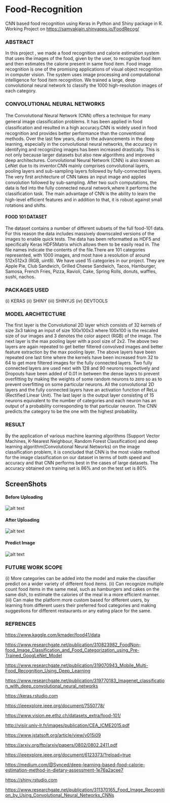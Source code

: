 # Food-Recognition
CNN based food recognition using Keras in Python and Shiny package in R.
Working Project on https://samyakjain.shinyapps.io/FoodRecog/

### ABSTRACT

In this project , we made a food recognition and calorie estimation system that uses the images of the food, given by the user, to recognize food item and then estimates the calorie present in same food item. Food image recognition is one of the promising applications of visual object recognition in computer vision. 
The system uses image processing and computational intelligence for food item recognition. 
We trained a large, deep convolutional neural network to classify the 1000 high-resolution images of each category.

### CONVOLUTIONAL NEURAL NETWORKS

The Convolutional Neural Network (CNN) oﬀers a technique for many general image classiﬁcation problems. It has been applied in food classiﬁcation and resulted in a high accuracy.CNN is widely used in food recognition and provides better performance than the conventional methods.
Over the last few years, due to the advancements in the deep learning, especially in the convolutional neural networks, the accuracy in identifying and recognizing images has been increased drastically. This is not only because larger datasets but also new algorithms and improved deep architectures. Convolutional Neural Network (CNN) is also known as LeNet due to its inventor.CNN mainly comprises convolutional layers, pooling layers and sub-sampling layers followed by fully-connected layers. The very ﬁrst architecture of CNN takes an input image and applies convolution followed by sub-sampling. After two such computations, the data is fed into the fully connected neural network,where it performs the classiﬁcation task. The main advantage of CNN is the ability to learn the high-level eﬃcient features and in addition to that, it is robust against small rotations and shifts.


#### FOOD 101 DATASET

The dataset contains a number of different subsets of the full food-101 data. For this reason the data includes massively downscaled versions of the images to enable quick tests. The data has been reformatted as HDF5 and specifically Keras HDF5Matrix which allows them to be easily read in. The file names indicate the contents of the file.There are 101 categories represented, with 1000 images, and most have a resolution of around 512x512x3 (RGB, uint8).
We have used 15 categories in our project. They are Apple Pie, Club Sandwich, Grilled Cheese Sandwich, Tacos, Hamburger, Samosa, French Fries, Pizza, Ravioli, Cake, Spring Rolls, donuts, waffles, sushi, nachos.

### PACKAGES  USED

(i) KERAS
(ii) SHINY
(iii) SHINYJS
(iv)  DEVTOOLS

### MODEL ARCHITECTURE

The first layer is the Convolutional 2D layer which consists of 32 kernels of size 3x3 taking an input of size 100x100x3 where 100x100 is the rescaled size of our images and 3 denotes the color aspect (RGB) of the image.
The next layer is the max pooling layer with a pool size of 2x2.
The above two layers are again repeated to get better filtered convolved images and better feature extraction by the max pooling layer.
The above layers have been repeated one last time where the kernels have been increased from 32 to 64 to get more filtered images for the fully connected layers.
Two fully connected layers are used next with 128 and 90 neurons respectively and Dropouts have been added of 0.01 in between the dense layers to prevent overfitting by making the weights of some random neurons to zero so as to prevent overfitting on some particular neurons.
All the convolutional 2D layers and the fully connected layers have an activation function of ReLu (Rectified Linear Unit).
The last layer is the output layer consisting of 15 neurons equivalent to the number of categories and each neuron has an output of a probability corresponding to that particular neuron. The CNN predicts the category to be the one with the highest probability.

### RESULT

By the application of various machine learning algorithms (Support Vector Machines, K-Nearest Neighbour, Random Forest Classification) and deep learning algorithm(Convolutional Neural Networks) on the image classification problem, it is concluded that CNN is the most viable method for the image classification on our dataset in terms of both speed and accuracy and that CNN performs best in the cases of large datasets.
The accuracy obtained on training set is 86% and on the test set is 80%

## ScreenShots

#### Before Uploading
![alt text](https://github.com/samyak74/Food-Recognition/blob/master/Before%20Uploading.png)
#### After Uploading
![alt text](https://github.com/samyak74/Food-Recognition/blob/master/After%20uploading.png)
#### Predict Image
![alt text](https://github.com/samyak74/Food-Recognition/blob/master/Predict%20Image.png)


### FUTURE  WORK  SCOPE

(i) More categories can be added into the model and make the classifier predict on a wider variety of different food items.
(ii) Can recognize multiple count food items in the same meal, such as hamburgers and cakes on the same dish, to estimate the calories of the meal in a more efficient manner.
(iii) Can make the platform more custom based for different users, by learning from different users their preferred food categories and making suggestions for different restaurants or any eating place for the same.


### REFRENCES
https://www.kaggle.com/kmader/food41/data

https://www.researchgate.net/publication/310823982_FoodNon-food_Image_Classification_and_Food_Categorization_using_Pre-Trained_GoogLeNet_Model

https://www.researchgate.net/publication/319070943_Mobile_Multi-Food_Recognition_Using_Deep_Learning

https://www.researchgate.net/publication/319770183_Imagenet_classification_with_deep_convolutional_neural_networks 

https://keras.rstudio.com

https://ieeexplore.ieee.org/document/7550778/

https://www.vision.ee.ethz.ch/datasets_extra/food-101/

http://visiir.univ-lr.fr/images/publication/CEA_ICME2015.pdf

https://www.jstatsoft.org/article/view/v015i09

https://arxiv.org/ftp/arxiv/papers/0802/0802.2411.pdf

https://ieeexplore.ieee.org/document/6123373/?reload=true

https://medium.com/@Synced/deep-learning-based-food-calorie-estimation-method-in-dietary-assessment-1e76a2acee7

https://shiny.rstudio.com

https://www.researchgate.net/publication/311370165_Food_Image_Recognition_by_Using_Convolutional_Neural_Networks_CNNs

